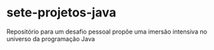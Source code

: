 # sete-projetos-java
Repositório para um desafio pessoal propõe uma imersão intensiva no universo da programação Java

